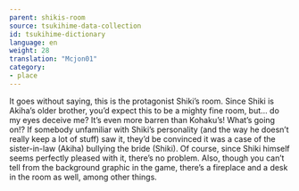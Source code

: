 ```yaml
---
parent: shikis-room
source: tsukihime-data-collection
id: tsukihime-dictionary
language: en
weight: 28
translation: "Mcjon01"
category:
- place
---
```


It goes without saying, this is the protagonist Shiki’s room.
Since Shiki is Akiha’s older brother, you’d expect this to be a mighty fine room, but… do my eyes deceive me? It’s even more barren than Kohaku’s! What’s going on!?
If somebody unfamiliar with Shiki’s personality (and the way he doesn’t really keep a lot of stuff) saw it, they’d be convinced it was a case of the sister-in-law (Akiha) bullying the bride (Shiki).
Of course, since Shiki himself seems perfectly pleased with it, there’s no problem.
Also, though you can’t tell from the background graphic in the game, there’s a fireplace and a desk in the room as well, among other things.
